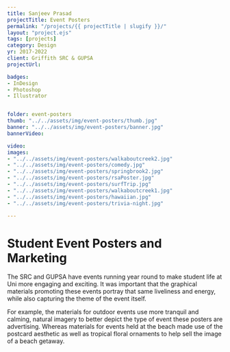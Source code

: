 ```yaml
---
title: Sanjeev Prasad
projectTitle: Event Posters
permalink: "/projects/{{ projectTitle | slugify }}/"
layout: "project.ejs"
tags: [projects]
category: Design
yr: 2017-2022
client: Griffith SRC & GUPSA
projectUrl:

badges:
- InDesign
- Photoshop
- Illustrator


folder: event-posters
thumb: "../../assets/img/event-posters/thumb.jpg"
banner: "../../assets/img/event-posters/banner.jpg"
bannerVideo:

video:
images: 
- "../../assets/img/event-posters/walkaboutcreek2.jpg"
- "../../assets/img/event-posters/comedy.jpg"
- "../../assets/img/event-posters/springbrook2.jpg"
- "../../assets/img/event-posters/rsaPoster.jpg"
- "../../assets/img/event-posters/surfTrip.jpg"
- "../../assets/img/event-posters/walkaboutcreek1.jpg"
- "../../assets/img/event-posters/hawaiian.jpg"
- "../../assets/img/event-posters/trivia-night.jpg"

---
```


# Student Event Posters and Marketing

The SRC and GUPSA have events running year round to make student life at Uni more engaging and exciting. It was important that the graphical materials promoting these events portray that same liveliness and energy, while also capturing the theme of the event itself.

For example, the materials for outdoor events use more tranquil and calming, natural imagery to better depict the type of event these posters are advertising. Whereas materials for events held at the beach made use of the postcard aesthetic as well as tropical floral ornaments to help sell the image of a beach getaway. 
